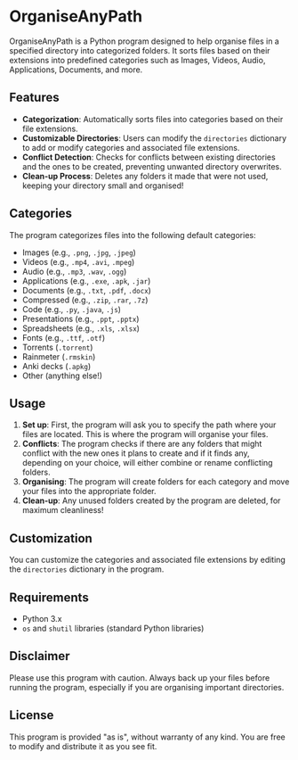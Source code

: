 # OrganiseAnyPath

OrganiseAnyPath is a Python program designed to help organise files in a specified directory into categorized folders. It sorts files based on their extensions into predefined categories such as Images, Videos, Audio, Applications, Documents, and more.

## Features

- **Categorization**: Automatically sorts files into categories based on their file extensions.
- **Customizable Directories**: Users can modify the `directories` dictionary to add or modify categories and associated file extensions.
- **Conflict Detection**: Checks for conflicts between existing directories and the ones to be created, preventing unwanted directory overwrites.
- **Clean-up Process**: Deletes any folders it made that were not used, keeping your directory small and organised!

## Categories

The program categorizes files into the following default categories:

- Images (e.g., `.png`, `.jpg`, `.jpeg`)
- Videos (e.g., `.mp4`, `.avi`, `.mpeg`)
- Audio (e.g., `.mp3`, `.wav`, `.ogg`)
- Applications (e.g., `.exe`, `.apk`, `.jar`)
- Documents (e.g., `.txt`, `.pdf`, `.docx`)
- Compressed (e.g., `.zip`, `.rar`, `.7z`)
- Code (e.g., `.py`, `.java`, `.js`)
- Presentations (e.g., `.ppt`, `.pptx`)
- Spreadsheets (e.g., `.xls`, `.xlsx`)
- Fonts (e.g., `.ttf`, `.otf`)
- Torrents (`.torrent`)
- Rainmeter (`.rmskin`)
- Anki decks (`.apkg`)
- Other (anything else!)

## Usage

1. **Set up**: First, the program will ask you to specify the path where your files are located. This is where the program will organise your files.
2. **Conflicts**: The program checks if there are any folders that might conflict with the new ones it plans to create and if it finds any, depending on your choice, will either combine or rename conflicting folders.
3. **Organising**: The program will create folders for each category and move your files into the appropriate folder.
4. **Clean-up**: Any unused folders created by the program are deleted, for maximum cleanliness!

## Customization

You can customize the categories and associated file extensions by editing the `directories` dictionary in the program.

## Requirements

- Python 3.x
- `os` and `shutil` libraries (standard Python libraries)

## Disclaimer

Please use this program with caution. Always back up your files before running the program, especially if you are organising important directories.

## License

This program is provided "as is", without warranty of any kind. You are free to modify and distribute it as you see fit.
